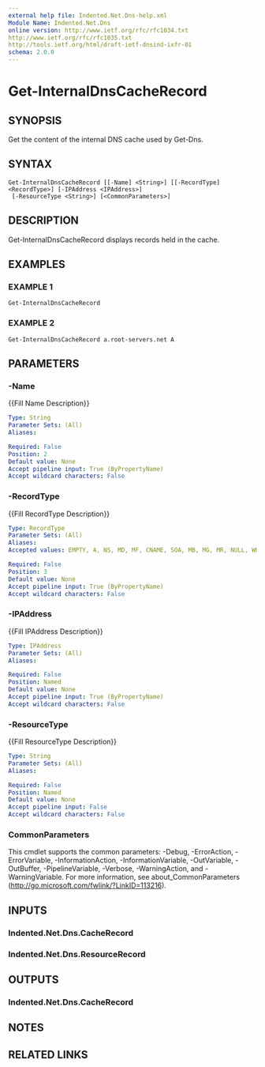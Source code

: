 ```yaml
---
external help file: Indented.Net.Dns-help.xml
Module Name: Indented.Net.Dns
online version: http://www.ietf.org/rfc/rfc1034.txt
http://www.ietf.org/rfc/rfc1035.txt
http://tools.ietf.org/html/draft-ietf-dnsind-ixfr-01
schema: 2.0.0
---
```


# Get-InternalDnsCacheRecord

## SYNOPSIS
Get the content of the internal DNS cache used by Get-Dns.

## SYNTAX

```
Get-InternalDnsCacheRecord [[-Name] <String>] [[-RecordType] <RecordType>] [-IPAddress <IPAddress>]
 [-ResourceType <String>] [<CommonParameters>]
```

## DESCRIPTION
Get-InternalDnsCacheRecord displays records held in the cache.

## EXAMPLES

### EXAMPLE 1
```
Get-InternalDnsCacheRecord
```

### EXAMPLE 2
```
Get-InternalDnsCacheRecord a.root-servers.net A
```

## PARAMETERS

### -Name
{{Fill Name Description}}

```yaml
Type: String
Parameter Sets: (All)
Aliases:

Required: False
Position: 2
Default value: None
Accept pipeline input: True (ByPropertyName)
Accept wildcard characters: False
```

### -RecordType
{{Fill RecordType Description}}

```yaml
Type: RecordType
Parameter Sets: (All)
Aliases:
Accepted values: EMPTY, A, NS, MD, MF, CNAME, SOA, MB, MG, MR, NULL, WKS, PTR, HINFO, MINFO, MX, TXT, RP, AFSDB, X25, ISDN, RT, NSAP, NSAPPTR, SIG, KEY, PX, GPOS, AAAA, LOC, NXT, EID, NIMLOC, SRV, ATMA, NAPTR, KX, CERT, A6, DNAME, SINK, OPT, APL, DS, SSHFP, IPSECKEY, RRSIG, NSEC, DNSKEY, DHCID, NSEC3, NSEC3PARAM, HIP, NINFO, RKEY, SPF, UINFO, UID, GID, UNSPEC, TKEY, TSIG, IXFR, AXFR, MAILB, MAILA, ANY, TA, DLV, WINS, WINSR

Required: False
Position: 3
Default value: None
Accept pipeline input: True (ByPropertyName)
Accept wildcard characters: False
```

### -IPAddress
{{Fill IPAddress Description}}

```yaml
Type: IPAddress
Parameter Sets: (All)
Aliases:

Required: False
Position: Named
Default value: None
Accept pipeline input: True (ByPropertyName)
Accept wildcard characters: False
```

### -ResourceType
{{Fill ResourceType Description}}

```yaml
Type: String
Parameter Sets: (All)
Aliases:

Required: False
Position: Named
Default value: None
Accept pipeline input: False
Accept wildcard characters: False
```

### CommonParameters
This cmdlet supports the common parameters: -Debug, -ErrorAction, -ErrorVariable, -InformationAction, -InformationVariable, -OutVariable, -OutBuffer, -PipelineVariable, -Verbose, -WarningAction, and -WarningVariable.
For more information, see about_CommonParameters (http://go.microsoft.com/fwlink/?LinkID=113216).

## INPUTS

### Indented.Net.Dns.CacheRecord
### Indented.Net.Dns.ResourceRecord
## OUTPUTS

### Indented.Net.Dns.CacheRecord
## NOTES

## RELATED LINKS
